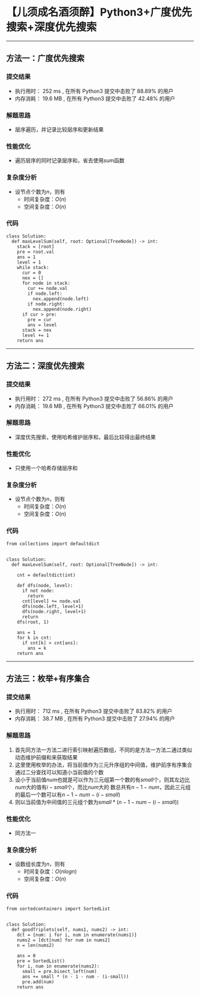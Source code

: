 # 【儿须成名酒须醉】Python3+广度优先搜索+深度优先搜索
***    
## 方法一：广度优先搜索    
### 提交结果     
- 执行用时： 252 ms , 在所有 Python3 提交中击败了 88.89% 的用户
- 内存消耗： 19.6 MB , 在所有 Python3 提交中击败了 42.48% 的用户

### 解题思路    

- 层序遍历，并记录比较层序和更新结果

### 性能优化

- 遍历层序的同时记录层序和，省去使用$sum$函数

### 复杂度分析

- 设节点个数为$n$，则有
    - 时间复杂度：$O(n)$    
    - 空间复杂度：$O(n)$   

### 代码
```python3
class Solution:
  def maxLevelSum(self, root: Optional[TreeNode]) -> int:
    stack = [root]
    pre = root.val
    ans = 1
    level = 1
    while stack:
      cur = 0
      nex = []
      for node in stack:
        cur += node.val
        if node.left:
          nex.append(node.left)
        if node.right:
          nex.append(node.right)
      if cur > pre:
        pre = cur
        ans = level
      stack = nex
      level += 1
    return ans
```

***
## 方法二：深度优先搜索  
### 提交结果    
- 执行用时： 272 ms , 在所有 Python3 提交中击败了 56.86% 的用户
- 内存消耗： 19.6 MB , 在所有 Python3 提交中击败了 66.01% 的用户

### 解题思路    

- 深度优先搜索，使用哈希维护层序和，最后比较得出最终结果

### 性能优化

- 只使用一个哈希存储层序和

### 复杂度分析

- 设节点个数为$n$，则有
  - 时间复杂度：$O(n)$
  - 空间复杂度：$O(n)$

### 代码
```python3
from collections import defaultdict


class Solution:
  def maxLevelSum(self, root: Optional[TreeNode]) -> int:

    cnt = defaultdict(int)

    def dfs(node, level):
      if not node:
        return
      cnt[level] += node.val
      dfs(node.left, level+1)
      dfs(node.right, level+1)
      return
    dfs(root, 1)

    ans = 1
    for k in cnt:
      if cnt[k] > cnt[ans]:
        ans = k
    return ans
```
***
## 方法三：枚举+有序集合
### 提交结果
- 执行用时： 712 ms , 在所有 Python3 提交中击败了 83.82% 的用户
- 内存消耗： 38.7 MB , 在所有 Python3 提交中击败了 27.94% 的用户

### 解题思路

1. 首先同方法一方法二进行索引映射遍历数组，不同的是方法一方法二通过类似动态维护前缀和来获取结果
2. 这里使用枚举的办法，将当前值作为三元升序组的中间值，维护前序有序集合通过二分查找可以知道小当前值的个数
3. 设小于当前值$num$也就是可以作为三元组第一个数的有$small$个，则其左边比$num$大的值有$i-small$个，而比$num$大的
数总共有$n-1-num$，因此三元组的最后一个数可以有$n-1-num-(i-small)$   
4. 则以当前值为中间值的三元组个数为$small * (n - 1 - num - (i-small))$  

### 性能优化

- 同方法一

### 复杂度分析

- 设数组长度为$n$，则有
  - 时间复杂度：$O(nlogn)$
  - 空间复杂度：$O(n)$

### 代码
```python3
from sortedcontainers import SortedList


class Solution:
  def goodTriplets(self, nums1, nums2) -> int:
    dct = {num: i for i, num in enumerate(nums1)}
    nums2 = [dct[num] for num in nums2]
    n = len(nums2)

    ans = 0
    pre = SortedList()
    for i, num in enumerate(nums2):
      small = pre.bisect_left(num)
      ans += small * (n - 1 - num - (i-small))
      pre.add(num)
    return ans
```